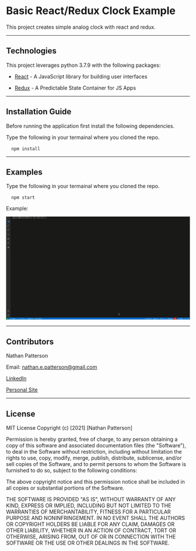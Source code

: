 # Basic React/Redux Clock Example

This project creates simple analog clock with react and redux.

---

## Technologies

This project leverages python 3.7.9 with the following packages:

* [React](https://reactjs.org/) - A JavaScript library for building user interfaces

* [Redux](https://redux.js.org/) - A Predictable State Container for JS Apps

---

## Installation Guide

Before running the application first install the following dependencies.

Type the following in your termainal where you cloned the repo.

```
  npm install
```

---

## Examples

Type the following in your termainal where you cloned the repo.

```
  npm start
```

Example:

![Basic Example](./resources/basic-clock.gif)

---

## Contributors

Nathan Patterson

Email: nathan.e.patterson@gmail.com

[LinkedIn](https://www.linkedin.com/in/natepatterson/)

[Personal Site](https://www.n8patterson.com)

---

## License

MIT License
Copyright (c) [2021] [Nathan Patterson]

Permission is hereby granted, free of charge, to any person obtaining a copy of this software and associated documentation files (the "Software"), to deal in the Software without restriction, including without limitation the rights to use, copy, modify, merge, publish, distribute, sublicense, and/or sell copies of the Software, and to permit persons to whom the Software is furnished to do so, subject to the following conditions:

The above copyright notice and this permission notice shall be included in all copies or substantial portions of the Software.

THE SOFTWARE IS PROVIDED "AS IS", WITHOUT WARRANTY OF ANY KIND, EXPRESS OR IMPLIED, INCLUDING BUT NOT LIMITED TO THE WARRANTIES OF MERCHANTABILITY, FITNESS FOR A PARTICULAR PURPOSE AND NONINFRINGEMENT. IN NO EVENT SHALL THE AUTHORS OR COPYRIGHT HOLDERS BE LIABLE FOR ANY CLAIM, DAMAGES OR OTHER LIABILITY, WHETHER IN AN ACTION OF CONTRACT, TORT OR OTHERWISE, ARISING FROM, OUT OF OR IN CONNECTION WITH THE SOFTWARE OR THE USE OR OTHER DEALINGS IN THE SOFTWARE.
